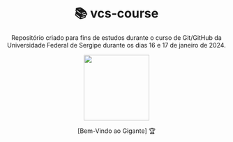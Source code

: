 <div align="center">
    <h1>📚 vcs-course</h1>
    <p>Repositório criado para fins de estudos durante o curso de Git/GitHub da Universidade Federal de Sergipe durante os dias 16 e 17 de janeiro de 2024.</p>
</div>
<div align="center">
  <img whidth="150px" height="150px" src="https://github.com/breno-madruga/vcs-course/assets/105077089/d6413e67-bf8a-4f59-a37e-8c6513a80bb2"></img>
  <p>[Bem-Vindo ao Gigante] 🏆</p>
</div>

